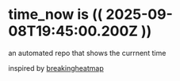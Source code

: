 # time_now is (( 2025-09-08T19:45:00.200Z ))

an automated repo that shows the currnent time

inspired by [breakingheatmap](https://github.com/breakingheatmap/breakingheatmap)